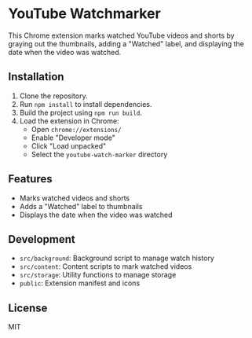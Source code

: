 # YouTube Watchmarker

This Chrome extension marks watched YouTube videos and shorts by graying out the thumbnails, adding a "Watched" label, and displaying the date when the video was watched.

## Installation

1. Clone the repository.
2. Run `npm install` to install dependencies.
3. Build the project using `npm run build`.
4. Load the extension in Chrome:
   - Open `chrome://extensions/`
   - Enable "Developer mode"
   - Click "Load unpacked"
   - Select the `youtube-watch-marker` directory

## Features

- Marks watched videos and shorts
- Adds a "Watched" label to thumbnails
- Displays the date when the video was watched

## Development

- `src/background`: Background script to manage watch history
- `src/content`: Content scripts to mark watched videos
- `src/storage`: Utility functions to manage storage
- `public`: Extension manifest and icons

## License

MIT
